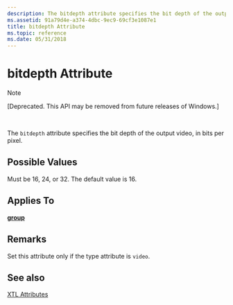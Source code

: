 ```yaml
---
description: The bitdepth attribute specifies the bit depth of the output video, in bits per pixel.
ms.assetid: 91a79d4e-a374-4dbc-9ec9-69cf3e1087e1
title: bitdepth Attribute
ms.topic: reference
ms.date: 05/31/2018
---
```


# bitdepth Attribute

> [!Note]  
> \[Deprecated. This API may be removed from future releases of Windows.\]

 

The `bitdepth` attribute specifies the bit depth of the output video, in bits per pixel.

## Possible Values

Must be 16, 24, or 32. The default value is 16.

## Applies To

[**group**](group-element.md)

## Remarks

Set this attribute only if the type attribute is `video`.

## See also

<dl> <dt>

[XTL Attributes](xtl-attributes.md)
</dt> </dl>

 

 



